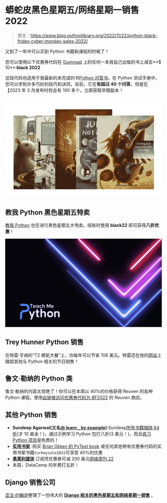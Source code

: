 # 蟒蛇皮黑色星期五/网络星期一销售 2022

> 原文：<https://www.blog.pythonlibrary.org/2022/11/22/python-black-friday-cyber-monday-sales-2022/>

又到了一年中可以买到 Python 书籍和课程的时候了！

您可以使用以下优惠券代码在 [Gumroad](https://driscollis.gumroad.com/) 上的任何一本我自己出版的书上减去**$ 10**:**black 2022**

这段代码也适用于我最新的未完成的书[Python 问答书](https://driscollis.gumroad.com/l/pyquiz)。在 Python 测试手册中，您可以学到许多巧妙的技巧和诀窍。目前，它在**有超过 40 个问答**，但是在【2023 年 3 月发布时将会有 100 多个。立即获取早期副本！

## [![All My Python Books](img/6e471600b640dac4b1e6170877ae1e62.png)](https://driscollis.gumroad.com/)

## 教我 Python 黑色星期五特卖

[教我 Python](http://teachmepython.com/) 也在进行黑色星期五大甩卖。结账时使用 **black22** 即可获得**八折优惠**！

![Black Friday Sale for Teach Me Python](img/b7304cb978b00aa2593bc181eb875f51.png)

## Trey Hunner Python 销售

在特雷·亨纳的“T2 蟒蛇大餐”上，你每年可以节省 108 美元。特雷还在他的[网站](https://treyhunner.com/2022/11/python-black-friday-and-cyber-monday-sales-2022/)上跟踪其他与 Python 相关的节日销售！

## 鲁文·勒纳的 Python 类

鲁文·勒纳的内容太惊艳了！你可以在本周以 40%的价格获得 Reuven 的各种 Python 课程。使用[此链接访问优惠券代码为 BF2022](https://store.lerner.co.il/?coupon=BF2022) 的 Reuven 商店。

## 其他 Python 销售

*   **Sundeep Agarwal(又名[@ learn _ by example](https://twitter.com/learn_byexample))**:Sundeep[所有书籍捆绑 64 折](https://learnbyexample.gumroad.com/l/all-books/FestiveOffer)(才 10 美金！)，通过示例学习 Python 包打八折(3 美元！)，而且[练习 Python 项目](https://learnbyexample.gumroad.com/l/py_projects/FestiveOffer)是免费的！
*   **[实用书架](https://pragprog.com/)** :购买 [Brian Okken 的 PyTest book](https://pragprog.com/titles/bopytest2/python-testing-with-pytest-second-edition/) 或任何其他带有优惠券代码的实用书架书籍`turkeysale2022`可享受 40%的优惠
*   **[奥莱利媒体](https://www.oreilly.com/online-learning/cyber-monday-2022.html)** 订阅凭优惠券可减 200 美元[网络周刊 22](https://www.oreilly.com/online-learning/cyber-monday-2022.html)
*   本周，DataCamp 的年费打五折！

## Django 销售公司

[亚当·约翰逊](https://twitter.com/AdamChainz)整理了一份伟大的 [**Django 相关的黑色星期五和网络星期一销售**](https://adamj.eu/tech/2022/11/21/django-black-friday-deals-2022/) 。